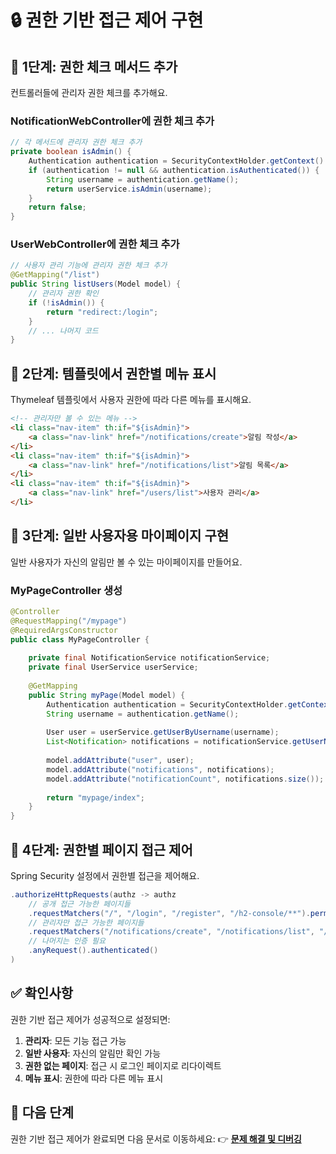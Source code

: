 # 🔒 권한 기반 접근 제어 구현

## 📝 1단계: 권한 체크 메서드 추가

컨트롤러들에 관리자 권한 체크를 추가해요.

### NotificationWebController에 권한 체크 추가

```java
// 각 메서드에 관리자 권한 체크 추가
private boolean isAdmin() {
    Authentication authentication = SecurityContextHolder.getContext().getAuthentication();
    if (authentication != null && authentication.isAuthenticated()) {
        String username = authentication.getName();
        return userService.isAdmin(username);
    }
    return false;
}
```

### UserWebController에 권한 체크 추가

```java
// 사용자 관리 기능에 관리자 권한 체크 추가
@GetMapping("/list")
public String listUsers(Model model) {
    // 관리자 권한 확인
    if (!isAdmin()) {
        return "redirect:/login";
    }
    // ... 나머지 코드
}
```

## 📝 2단계: 템플릿에서 권한별 메뉴 표시

Thymeleaf 템플릿에서 사용자 권한에 따라 다른 메뉴를 표시해요.

```html
<!-- 관리자만 볼 수 있는 메뉴 -->
<li class="nav-item" th:if="${isAdmin}">
    <a class="nav-link" href="/notifications/create">알림 작성</a>
</li>
<li class="nav-item" th:if="${isAdmin}">
    <a class="nav-link" href="/notifications/list">알림 목록</a>
</li>
<li class="nav-item" th:if="${isAdmin}">
    <a class="nav-link" href="/users/list">사용자 관리</a>
</li>
```

## 📝 3단계: 일반 사용자용 마이페이지 구현

일반 사용자가 자신의 알림만 볼 수 있는 마이페이지를 만들어요.

### MyPageController 생성

```java
@Controller
@RequestMapping("/mypage")
@RequiredArgsConstructor
public class MyPageController {
    
    private final NotificationService notificationService;
    private final UserService userService;
    
    @GetMapping
    public String myPage(Model model) {
        Authentication authentication = SecurityContextHolder.getContext().getAuthentication();
        String username = authentication.getName();
        
        User user = userService.getUserByUsername(username);
        List<Notification> notifications = notificationService.getUserNotifications(username);
        
        model.addAttribute("user", user);
        model.addAttribute("notifications", notifications);
        model.addAttribute("notificationCount", notifications.size());
        
        return "mypage/index";
    }
}
```

## 📝 4단계: 권한별 페이지 접근 제어

Spring Security 설정에서 권한별 접근을 제어해요.

```java
.authorizeHttpRequests(authz -> authz
    // 공개 접근 가능한 페이지들
    .requestMatchers("/", "/login", "/register", "/h2-console/**").permitAll()
    // 관리자만 접근 가능한 페이지들
    .requestMatchers("/notifications/create", "/notifications/list", "/users/list").hasRole("ADMIN")
    // 나머지는 인증 필요
    .anyRequest().authenticated()
)
```

## ✅ 확인사항

권한 기반 접근 제어가 성공적으로 설정되면:

1. **관리자**: 모든 기능 접근 가능
2. **일반 사용자**: 자신의 알림만 확인 가능
3. **권한 없는 페이지**: 접근 시 로그인 페이지로 리다이렉트
4. **메뉴 표시**: 권한에 따라 다른 메뉴 표시

## 🚀 다음 단계

권한 기반 접근 제어가 완료되면 다음 문서로 이동하세요:
👉 **[문제 해결 및 디버깅](./08-troubleshooting.md)** 